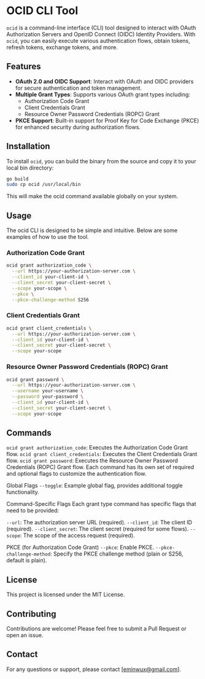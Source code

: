 # OCID CLI Tool

`ocid` is a command-line interface (CLI) tool designed to interact with OAuth Authorization Servers and OpenID Connect (OIDC) Identity Providers. With `ocid`, you can easily execute various authentication flows, obtain tokens, refresh tokens, exchange tokens, and more.

## Features

- **OAuth 2.0 and OIDC Support**: Interact with OAuth and OIDC providers for secure authentication and token management.
- **Multiple Grant Types**: Supports various OAuth grant types including:
  - Authorization Code Grant
  - Client Credentials Grant
  - Resource Owner Password Credentials (ROPC) Grant
- **PKCE Support**: Built-in support for Proof Key for Code Exchange (PKCE) for enhanced security during authorization flows.

## Installation

To install `ocid`, you can build the binary from the source and copy it to your local bin directory:

```bash
go build
sudo cp ocid /usr/local/bin
```

This will make the ocid command available globally on your system.

## Usage
The ocid CLI is designed to be simple and intuitive. Below are some examples of how to use the tool.

### Authorization Code Grant
```bash
ocid grant authorization_code \
  --url https://your-authorization-server.com \
  --client_id your-client-id \
  --client_secret your-client-secret \
  --scope your-scope \
  --pkce \
  --pkce-challenge-method S256
```

### Client Credentials Grant
```bash
ocid grant client_credentials \
  --url https://your-authorization-server.com \
  --client_id your-client-id \
  --client_secret your-client-secret \
  --scope your-scope
```

### Resource Owner Password Credentials (ROPC) Grant
```bash
ocid grant password \
  --url https://your-authorization-server.com \
  --username your-username \
  --password your-password \
  --client_id your-client-id \
  --client_secret your-client-secret \
  --scope your-scope
```

## Commands
`ocid grant authorization_code`: Executes the Authorization Code Grant flow.
`ocid grant client_credentials`: Executes the Client Credentials Grant flow.
`ocid grant password`: Executes the Resource Owner Password Credentials (ROPC) Grant flow.
Each command has its own set of required and optional flags to customize the authentication flow.

Global Flags
`--toggle`: Example global flag, provides additional toggle functionality.

Command-Specific Flags
Each grant type command has specific flags that need to be provided:

`--url`: The authorization server URL (required).
`--client_id`: The client ID (required).
`--client_secret`: The client secret (required for some flows).
`--scope`: The scope of the access request (required).

PKCE (for Authorization Code Grant)
`--pkce`: Enable PKCE.
`--pkce-challenge-method`: Specify the PKCE challenge method (plain or S256, default is plain).

## License

This project is licensed under the MIT License.

## Contributing
Contributions are welcome! Please feel free to submit a Pull Request or open an issue.

## Contact
For any questions or support, please contact [eminwux@gmail.com].